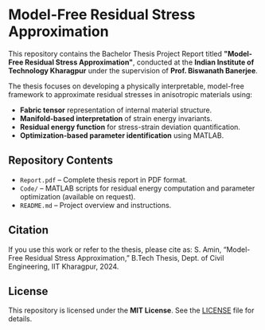 # Model-Free Residual Stress Approximation

This repository contains the Bachelor Thesis Project Report titled **"Model-Free Residual Stress Approximation"**, conducted at the **Indian Institute of Technology Kharagpur** under the supervision of **Prof. Biswanath Banerjee**.

The thesis focuses on developing a physically interpretable, model-free framework to approximate residual stresses in anisotropic materials using:
- **Fabric tensor** representation of internal material structure.
- **Manifold-based interpretation** of strain energy invariants.
- **Residual energy function** for stress-strain deviation quantification.
- **Optimization-based parameter identification** using MATLAB.

## Repository Contents

- `Report.pdf` – Complete thesis report in PDF format.  
- `Code/` – MATLAB scripts for residual energy computation and parameter optimization (available on request).  
- `README.md` – Project overview and instructions.

## Citation

If you use this work or refer to the thesis, please cite as: S. Amin, “Model-Free Residual Stress Approximation,” B.Tech Thesis, Dept. of Civil Engineering, IIT Kharagpur, 2024.

## License

This repository is licensed under the **MIT License**. See the [LICENSE](LICENSE) file for details.
